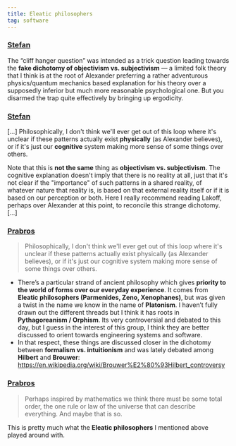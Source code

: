 ```yaml
---
title: Eleatic philosophers
tag: software
---
```


### [Stefan](https://t.me/nature_of_order_chat/468)
The “cliff hanger question” was intended as a trick question leading towards the **fake dichotomy of objectivism vs. subjectivism** — a limited folk theory that I think is at the root of Alexander preferring a rather adventurous physics/quantum mechanics based explanation for his theory over a supposedly inferior but much more reasonable psychological one. But you disarmed the trap quite effectively by bringing up ergodicity.

### [Stefan](https://t.me/nature_of_order_chat/472)
[…] Philosophically, I don't think we'll ever get out of this loop where it's unclear if these patterns actually exist **physically** (as Alexander believes), or if it's just our **cognitive** system making more sense of some things over others.

Note that this is **not the same** thing as **objectivism vs. subjectivism**. The cognitive explanation doesn't imply that there is no reality at all, just that it's not clear if the "importance" of such patterns in a shared reality, of whatever nature that reality is, is based on that external reality itself or if it is based on our perception or both. Here I really recommend reading Lakoff, perhaps over Alexander at this point, to reconcile this strange dichotomy. […]

### [Prabros](https://t.me/nature_of_order_chat/482)
> Philosophically, I don't think we'll ever get out of this loop where it's unclear if these patterns actually exist physically (as Alexander believes), or if it's just our cognitive system making more sense of some things over others.

* There’s a particular strand of ancient philosophy which gives **priority to the world of forms over our everyday experience**. It comes from **Eleatic philosophers (Parmenides, Zeno, Xenophanes)**, but was given a twist in the name we know in the name of **Platonism**. I haven’t fully drawn out the different threads but I think it has roots in **Pythagoreanism / Orphism**. Its very controversial and debated to this day, but I guess in the interest of this group, I think they are better discussed to orient towards engineering systems and software. 
* In that respect, these things are discussed closer in the dichotomy between **formalism vs. intuitionism** and was lately debated among **Hilbert** and **Brouwer**: <https://en.wikipedia.org/wiki/Brouwer%E2%80%93Hilbert_controversy>

### [Prabros](https://t.me/nature_of_order_chat/489)
> Perhaps inspired by mathematics we think there must be some total order, the one rule or law of the universe that can describe everything. And maybe that is so.

This is pretty much what the **Eleatic philosophers** I mentioned above played around with.